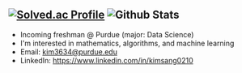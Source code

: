 
[![Solved.ac Profile](http://mazassumnida.wtf/api/generate_badge?boj=ilksh)](https://solved.ac/ilksh)
![Github Stats](https://github-readme-stats.vercel.app/api?username=biud436&show_icons=true)
---
- Incoming freshman @ Purdue (major: Data Science)
- I'm interested in mathematics, algorithms, and machine learning
- Email: kim3634@purdue.edu
- LinkedIn: https://www.linkedin.com/in/kimsang0210
<!--
**ilksh/ilksh** is a ✨ _special_ ✨ repository because its `README.md` (this file) appears on your GitHub profile.


